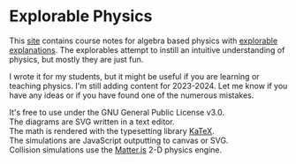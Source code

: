 # Explorable Physics
This <a href="https://landgreen.github.io/physics/">site</a> contains course notes for algebra based physics with <a href="https://explorabl.es/">explorable</a> <a href="http://worrydream.com/ExplorableExplanations/">explanations</a>. The explorables attempt to instill an intuitive understanding of physics, but mostly they are just fun.

I wrote it for my students, but it might be useful if you are learning or teaching physics.
I'm still adding content for 2023-2024. Let me know if you have any ideas or if you have found one of the numerous mistakes.

It's free to use under the GNU General Public License v3.0.
<br>The diagrams are SVG written in a text editor.
<br>The math is rendered with the typesetting library <a href="https://katex.org/">KaTeX</a>.
<br>The simulations are JavaScript outputting to canvas or SVG.
<br>Collision simulations use the <a href="http://brm.io/matter-js/">Matter.js</a> 2-D physics engine.
